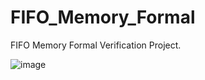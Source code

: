 # FIFO_Memory_Formal
FIFO Memory Formal Verification Project. 

![image](https://github.com/user-attachments/assets/fc588b96-6e6a-4445-8cd1-35d74a404645)

